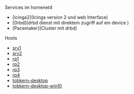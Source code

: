  Services im homenet4

* [icinga2](Icinga version 2 und web Interface)
* [Drbd](drbd dienst mit direktem zugriff auf ein device )
* [Pacemaker](Cluster mit drbd)

Hosts
* [srv1](srv1)
* [srv2](srv2)
* [rp1](rp1)
* [rp2](rp2)
* [rp3](rp3)
* [rp4](rp4)
* [tobkern-desktop](tobkern-desktop)
* [tobkern-desktop-win10](tobkern-desktop-win10)

